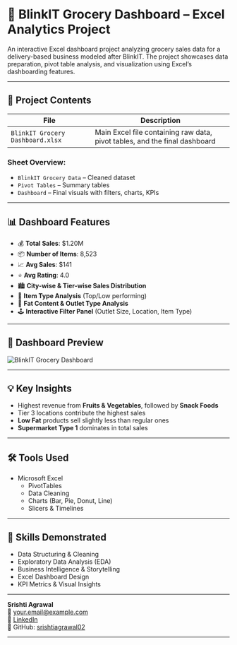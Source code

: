 # 🛒 BlinkIT Grocery Dashboard – Excel Analytics Project

An interactive Excel dashboard project analyzing grocery sales data for a delivery-based business modeled after BlinkIT. The project showcases data preparation, pivot table analysis, and visualization using Excel’s dashboarding features.

---

## 📂 Project Contents

| File | Description |
|------|-------------|
| `BlinkIT Grocery Dashboard.xlsx` | Main Excel file containing raw data, pivot tables, and the final dashboard |

### Sheet Overview:
- `BlinkIT Grocery Data` – Cleaned dataset
- `Pivot Tables` – Summary tables
- `Dashboard` – Final visuals with filters, charts, KPIs

---

## 📊 Dashboard Features

- 💰 **Total Sales**: $1.20M  
- 📦 **Number of Items**: 8,523  
- 📈 **Avg Sales**: $141  
- ⭐ **Avg Rating**: 4.0  
- 🏙️ **City-wise & Tier-wise Sales Distribution**  
- 🍞 **Item Type Analysis** (Top/Low performing)  
- 🧈 **Fat Content & Outlet Type Analysis**  
- 🕹️ **Interactive Filter Panel** (Outlet Size, Location, Item Type)

---

## 📸 Dashboard Preview

![BlinkIT Grocery Dashboard](39ef5fee-1c47-47e7-880e-4c72e9bc59a4.png)

---

## 💡 Key Insights

- Highest revenue from **Fruits & Vegetables**, followed by **Snack Foods**
- Tier 3 locations contribute the highest sales
- **Low Fat** products sell slightly less than regular ones
- **Supermarket Type 1** dominates in total sales

---

## 🛠️ Tools Used

- Microsoft Excel
  - PivotTables
  - Data Cleaning
  - Charts (Bar, Pie, Donut, Line)
  - Slicers & Timelines

---

## 🧠 Skills Demonstrated

- Data Structuring & Cleaning  
- Exploratory Data Analysis (EDA)  
- Business Intelligence & Storytelling  
- Excel Dashboard Design  
- KPI Metrics & Visual Insights

---


**Srishti Agrawal**  
📧 your.email@example.com  
🔗 [LinkedIn](https://www.linkedin.com/in/srishti-agrawal-sa2696/)  
🐙 GitHub: [srishtiagrawal02](https://github.com/srishtiagrawal02)

---

